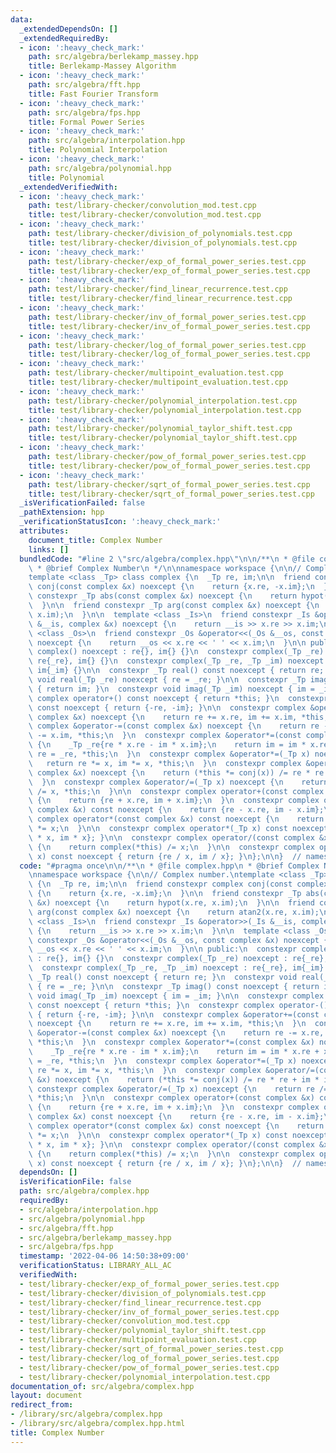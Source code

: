 ```yaml
---
data:
  _extendedDependsOn: []
  _extendedRequiredBy:
  - icon: ':heavy_check_mark:'
    path: src/algebra/berlekamp_massey.hpp
    title: Berlekamp-Massey Algorithm
  - icon: ':heavy_check_mark:'
    path: src/algebra/fft.hpp
    title: Fast Fourier Transform
  - icon: ':heavy_check_mark:'
    path: src/algebra/fps.hpp
    title: Formal Power Series
  - icon: ':heavy_check_mark:'
    path: src/algebra/interpolation.hpp
    title: Polynomial Interpolation
  - icon: ':heavy_check_mark:'
    path: src/algebra/polynomial.hpp
    title: Polynomial
  _extendedVerifiedWith:
  - icon: ':heavy_check_mark:'
    path: test/library-checker/convolution_mod.test.cpp
    title: test/library-checker/convolution_mod.test.cpp
  - icon: ':heavy_check_mark:'
    path: test/library-checker/division_of_polynomials.test.cpp
    title: test/library-checker/division_of_polynomials.test.cpp
  - icon: ':heavy_check_mark:'
    path: test/library-checker/exp_of_formal_power_series.test.cpp
    title: test/library-checker/exp_of_formal_power_series.test.cpp
  - icon: ':heavy_check_mark:'
    path: test/library-checker/find_linear_recurrence.test.cpp
    title: test/library-checker/find_linear_recurrence.test.cpp
  - icon: ':heavy_check_mark:'
    path: test/library-checker/inv_of_formal_power_series.test.cpp
    title: test/library-checker/inv_of_formal_power_series.test.cpp
  - icon: ':heavy_check_mark:'
    path: test/library-checker/log_of_formal_power_series.test.cpp
    title: test/library-checker/log_of_formal_power_series.test.cpp
  - icon: ':heavy_check_mark:'
    path: test/library-checker/multipoint_evaluation.test.cpp
    title: test/library-checker/multipoint_evaluation.test.cpp
  - icon: ':heavy_check_mark:'
    path: test/library-checker/polynomial_interpolation.test.cpp
    title: test/library-checker/polynomial_interpolation.test.cpp
  - icon: ':heavy_check_mark:'
    path: test/library-checker/polynomial_taylor_shift.test.cpp
    title: test/library-checker/polynomial_taylor_shift.test.cpp
  - icon: ':heavy_check_mark:'
    path: test/library-checker/pow_of_formal_power_series.test.cpp
    title: test/library-checker/pow_of_formal_power_series.test.cpp
  - icon: ':heavy_check_mark:'
    path: test/library-checker/sqrt_of_formal_power_series.test.cpp
    title: test/library-checker/sqrt_of_formal_power_series.test.cpp
  _isVerificationFailed: false
  _pathExtension: hpp
  _verificationStatusIcon: ':heavy_check_mark:'
  attributes:
    document_title: Complex Number
    links: []
  bundledCode: "#line 2 \"src/algebra/complex.hpp\"\n\n/**\n * @file complex.hpp\n\
    \ * @brief Complex Number\n */\n\nnamespace workspace {\n\n// Complex number.\n\
    template <class _Tp> class complex {\n  _Tp re, im;\n\n  friend constexpr complex\
    \ conj(const complex &x) noexcept {\n    return {x.re, -x.im};\n  }\n\n  friend\
    \ constexpr _Tp abs(const complex &x) noexcept {\n    return hypot(x.re, x.im);\n\
    \  }\n\n  friend constexpr _Tp arg(const complex &x) noexcept {\n    return atan2(x.re,\
    \ x.im);\n  }\n\n  template <class _Is>\n  friend constexpr _Is &operator>>(_Is\
    \ &__is, complex &x) noexcept {\n    return __is >> x.re >> x.im;\n  }\n\n  template\
    \ <class _Os>\n  friend constexpr _Os &operator<<(_Os &__os, const complex &x)\
    \ noexcept {\n    return __os << x.re << ' ' << x.im;\n  }\n\n public:\n  constexpr\
    \ complex() noexcept : re{}, im{} {}\n  constexpr complex(_Tp _re) noexcept :\
    \ re{_re}, im{} {}\n  constexpr complex(_Tp _re, _Tp _im) noexcept : re{_re},\
    \ im{_im} {}\n\n  constexpr _Tp real() const noexcept { return re; }\n  constexpr\
    \ void real(_Tp _re) noexcept { re = _re; }\n\n  constexpr _Tp imag() const noexcept\
    \ { return im; }\n  constexpr void imag(_Tp _im) noexcept { im = _im; }\n\n  constexpr\
    \ complex operator+() const noexcept { return *this; }\n  constexpr complex operator-()\
    \ const noexcept { return {-re, -im}; }\n\n  constexpr complex &operator+=(const\
    \ complex &x) noexcept {\n    return re += x.re, im += x.im, *this;\n  }\n  constexpr\
    \ complex &operator-=(const complex &x) noexcept {\n    return re -= x.re, im\
    \ -= x.im, *this;\n  }\n  constexpr complex &operator*=(const complex &x) noexcept\
    \ {\n    _Tp _re{re * x.re - im * x.im};\n    return im = im * x.re + x.im * re,\
    \ re = _re, *this;\n  }\n  constexpr complex &operator*=(_Tp x) noexcept {\n \
    \   return re *= x, im *= x, *this;\n  }\n  constexpr complex &operator/=(const\
    \ complex &x) noexcept {\n    return (*this *= conj(x)) /= re * re + im * im;\n\
    \  }\n  constexpr complex &operator/=(_Tp x) noexcept {\n    return re /= x, im\
    \ /= x, *this;\n  }\n\n  constexpr complex operator+(const complex &x) const noexcept\
    \ {\n    return {re + x.re, im + x.im};\n  }\n  constexpr complex operator-(const\
    \ complex &x) const noexcept {\n    return {re - x.re, im - x.im};\n  }\n\n  constexpr\
    \ complex operator*(const complex &x) const noexcept {\n    return complex(*this)\
    \ *= x;\n  }\n\n  constexpr complex operator*(_Tp x) const noexcept { return {re\
    \ * x, im * x}; }\n\n  constexpr complex operator/(const complex &x) const noexcept\
    \ {\n    return complex(*this) /= x;\n  }\n\n  constexpr complex operator/(_Tp\
    \ x) const noexcept { return {re / x, im / x}; }\n};\n\n}  // namespace workspace\n"
  code: "#pragma once\n\n/**\n * @file complex.hpp\n * @brief Complex Number\n */\n\
    \nnamespace workspace {\n\n// Complex number.\ntemplate <class _Tp> class complex\
    \ {\n  _Tp re, im;\n\n  friend constexpr complex conj(const complex &x) noexcept\
    \ {\n    return {x.re, -x.im};\n  }\n\n  friend constexpr _Tp abs(const complex\
    \ &x) noexcept {\n    return hypot(x.re, x.im);\n  }\n\n  friend constexpr _Tp\
    \ arg(const complex &x) noexcept {\n    return atan2(x.re, x.im);\n  }\n\n  template\
    \ <class _Is>\n  friend constexpr _Is &operator>>(_Is &__is, complex &x) noexcept\
    \ {\n    return __is >> x.re >> x.im;\n  }\n\n  template <class _Os>\n  friend\
    \ constexpr _Os &operator<<(_Os &__os, const complex &x) noexcept {\n    return\
    \ __os << x.re << ' ' << x.im;\n  }\n\n public:\n  constexpr complex() noexcept\
    \ : re{}, im{} {}\n  constexpr complex(_Tp _re) noexcept : re{_re}, im{} {}\n\
    \  constexpr complex(_Tp _re, _Tp _im) noexcept : re{_re}, im{_im} {}\n\n  constexpr\
    \ _Tp real() const noexcept { return re; }\n  constexpr void real(_Tp _re) noexcept\
    \ { re = _re; }\n\n  constexpr _Tp imag() const noexcept { return im; }\n  constexpr\
    \ void imag(_Tp _im) noexcept { im = _im; }\n\n  constexpr complex operator+()\
    \ const noexcept { return *this; }\n  constexpr complex operator-() const noexcept\
    \ { return {-re, -im}; }\n\n  constexpr complex &operator+=(const complex &x)\
    \ noexcept {\n    return re += x.re, im += x.im, *this;\n  }\n  constexpr complex\
    \ &operator-=(const complex &x) noexcept {\n    return re -= x.re, im -= x.im,\
    \ *this;\n  }\n  constexpr complex &operator*=(const complex &x) noexcept {\n\
    \    _Tp _re{re * x.re - im * x.im};\n    return im = im * x.re + x.im * re, re\
    \ = _re, *this;\n  }\n  constexpr complex &operator*=(_Tp x) noexcept {\n    return\
    \ re *= x, im *= x, *this;\n  }\n  constexpr complex &operator/=(const complex\
    \ &x) noexcept {\n    return (*this *= conj(x)) /= re * re + im * im;\n  }\n \
    \ constexpr complex &operator/=(_Tp x) noexcept {\n    return re /= x, im /= x,\
    \ *this;\n  }\n\n  constexpr complex operator+(const complex &x) const noexcept\
    \ {\n    return {re + x.re, im + x.im};\n  }\n  constexpr complex operator-(const\
    \ complex &x) const noexcept {\n    return {re - x.re, im - x.im};\n  }\n\n  constexpr\
    \ complex operator*(const complex &x) const noexcept {\n    return complex(*this)\
    \ *= x;\n  }\n\n  constexpr complex operator*(_Tp x) const noexcept { return {re\
    \ * x, im * x}; }\n\n  constexpr complex operator/(const complex &x) const noexcept\
    \ {\n    return complex(*this) /= x;\n  }\n\n  constexpr complex operator/(_Tp\
    \ x) const noexcept { return {re / x, im / x}; }\n};\n\n}  // namespace workspace\n"
  dependsOn: []
  isVerificationFile: false
  path: src/algebra/complex.hpp
  requiredBy:
  - src/algebra/interpolation.hpp
  - src/algebra/polynomial.hpp
  - src/algebra/fft.hpp
  - src/algebra/berlekamp_massey.hpp
  - src/algebra/fps.hpp
  timestamp: '2022-04-06 14:50:38+09:00'
  verificationStatus: LIBRARY_ALL_AC
  verifiedWith:
  - test/library-checker/exp_of_formal_power_series.test.cpp
  - test/library-checker/division_of_polynomials.test.cpp
  - test/library-checker/find_linear_recurrence.test.cpp
  - test/library-checker/inv_of_formal_power_series.test.cpp
  - test/library-checker/convolution_mod.test.cpp
  - test/library-checker/polynomial_taylor_shift.test.cpp
  - test/library-checker/multipoint_evaluation.test.cpp
  - test/library-checker/sqrt_of_formal_power_series.test.cpp
  - test/library-checker/log_of_formal_power_series.test.cpp
  - test/library-checker/pow_of_formal_power_series.test.cpp
  - test/library-checker/polynomial_interpolation.test.cpp
documentation_of: src/algebra/complex.hpp
layout: document
redirect_from:
- /library/src/algebra/complex.hpp
- /library/src/algebra/complex.hpp.html
title: Complex Number
---
```

